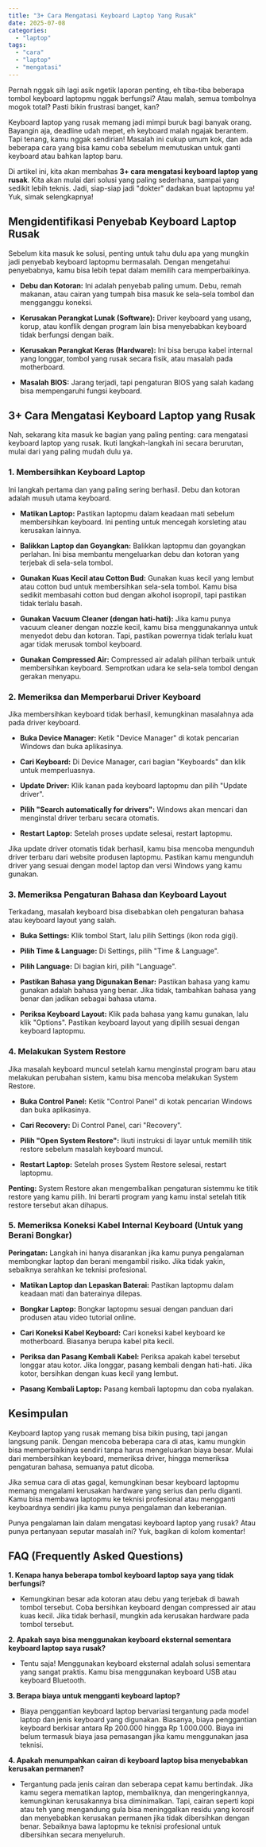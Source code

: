 ```yaml
---
title: "3+ Cara Mengatasi Keyboard Laptop Yang Rusak"
date: 2025-07-08
categories: 
  - "laptop"
tags: 
  - "cara"
  - "laptop"
  - "mengatasi"
---
```


Pernah nggak sih lagi asik ngetik laporan penting, eh tiba-tiba beberapa tombol keyboard laptopmu nggak berfungsi? Atau malah, semua tombolnya mogok total? Pasti bikin frustrasi banget, kan?

Keyboard laptop yang rusak memang jadi mimpi buruk bagi banyak orang. Bayangin aja, deadline udah mepet, eh keyboard malah ngajak berantem. Tapi tenang, kamu nggak sendirian! Masalah ini cukup umum kok, dan ada beberapa cara yang bisa kamu coba sebelum memutuskan untuk ganti keyboard atau bahkan laptop baru.

Di artikel ini, kita akan membahas **3+ cara mengatasi keyboard laptop yang rusak**. Kita akan mulai dari solusi yang paling sederhana, sampai yang sedikit lebih teknis. Jadi, siap-siap jadi "dokter" dadakan buat laptopmu ya! Yuk, simak selengkapnya!

## Mengidentifikasi Penyebab Keyboard Laptop Rusak

Sebelum kita masuk ke solusi, penting untuk tahu dulu apa yang mungkin jadi penyebab keyboard laptopmu bermasalah. Dengan mengetahui penyebabnya, kamu bisa lebih tepat dalam memilih cara memperbaikinya.

- **Debu dan Kotoran:** Ini adalah penyebab paling umum. Debu, remah makanan, atau cairan yang tumpah bisa masuk ke sela-sela tombol dan mengganggu koneksi.
    
- **Kerusakan Perangkat Lunak (Software):** Driver keyboard yang usang, korup, atau konflik dengan program lain bisa menyebabkan keyboard tidak berfungsi dengan baik.
    
- **Kerusakan Perangkat Keras (Hardware):** Ini bisa berupa kabel internal yang longgar, tombol yang rusak secara fisik, atau masalah pada motherboard.
    
- **Masalah BIOS:** Jarang terjadi, tapi pengaturan BIOS yang salah kadang bisa mempengaruhi fungsi keyboard.
    

## 3+ Cara Mengatasi Keyboard Laptop yang Rusak

Nah, sekarang kita masuk ke bagian yang paling penting: cara mengatasi keyboard laptop yang rusak. Ikuti langkah-langkah ini secara berurutan, mulai dari yang paling mudah dulu ya.

### 1\. Membersihkan Keyboard Laptop

Ini langkah pertama dan yang paling sering berhasil. Debu dan kotoran adalah musuh utama keyboard.

- **Matikan Laptop:** Pastikan laptopmu dalam keadaan mati sebelum membersihkan keyboard. Ini penting untuk mencegah korsleting atau kerusakan lainnya.
    
- **Balikkan Laptop dan Goyangkan:** Balikkan laptopmu dan goyangkan perlahan. Ini bisa membantu mengeluarkan debu dan kotoran yang terjebak di sela-sela tombol.
    
- **Gunakan Kuas Kecil atau Cotton Bud:** Gunakan kuas kecil yang lembut atau cotton bud untuk membersihkan sela-sela tombol. Kamu bisa sedikit membasahi cotton bud dengan alkohol isopropil, tapi pastikan tidak terlalu basah.
    
- **Gunakan Vacuum Cleaner (dengan hati-hati):** Jika kamu punya vacuum cleaner dengan nozzle kecil, kamu bisa menggunakannya untuk menyedot debu dan kotoran. Tapi, pastikan powernya tidak terlalu kuat agar tidak merusak tombol keyboard.
    
- **Gunakan Compressed Air:** Compressed air adalah pilihan terbaik untuk membersihkan keyboard. Semprotkan udara ke sela-sela tombol dengan gerakan menyapu.
    

### 2\. Memeriksa dan Memperbarui Driver Keyboard

Jika membersihkan keyboard tidak berhasil, kemungkinan masalahnya ada pada driver keyboard.

- **Buka Device Manager:** Ketik "Device Manager" di kotak pencarian Windows dan buka aplikasinya.
    
- **Cari Keyboard:** Di Device Manager, cari bagian "Keyboards" dan klik untuk memperluasnya.
    
- **Update Driver:** Klik kanan pada keyboard laptopmu dan pilih "Update driver".
    
- **Pilih "Search automatically for drivers":** Windows akan mencari dan menginstal driver terbaru secara otomatis.
    
- **Restart Laptop:** Setelah proses update selesai, restart laptopmu.
    

Jika update driver otomatis tidak berhasil, kamu bisa mencoba mengunduh driver terbaru dari website produsen laptopmu. Pastikan kamu mengunduh driver yang sesuai dengan model laptop dan versi Windows yang kamu gunakan.

### 3\. Memeriksa Pengaturan Bahasa dan Keyboard Layout

Terkadang, masalah keyboard bisa disebabkan oleh pengaturan bahasa atau keyboard layout yang salah.

- **Buka Settings:** Klik tombol Start, lalu pilih Settings (ikon roda gigi).
    
- **Pilih Time & Language:** Di Settings, pilih "Time & Language".
    
- **Pilih Language:** Di bagian kiri, pilih "Language".
    
- **Pastikan Bahasa yang Digunakan Benar:** Pastikan bahasa yang kamu gunakan adalah bahasa yang benar. Jika tidak, tambahkan bahasa yang benar dan jadikan sebagai bahasa utama.
    
- **Periksa Keyboard Layout:** Klik pada bahasa yang kamu gunakan, lalu klik "Options". Pastikan keyboard layout yang dipilih sesuai dengan keyboard laptopmu.
    

### 4\. Melakukan System Restore

Jika masalah keyboard muncul setelah kamu menginstal program baru atau melakukan perubahan sistem, kamu bisa mencoba melakukan System Restore.

- **Buka Control Panel:** Ketik "Control Panel" di kotak pencarian Windows dan buka aplikasinya.
    
- **Cari Recovery:** Di Control Panel, cari "Recovery".
    
- **Pilih "Open System Restore":** Ikuti instruksi di layar untuk memilih titik restore sebelum masalah keyboard muncul.
    
- **Restart Laptop:** Setelah proses System Restore selesai, restart laptopmu.
    

**Penting:** System Restore akan mengembalikan pengaturan sistemmu ke titik restore yang kamu pilih. Ini berarti program yang kamu instal setelah titik restore tersebut akan dihapus.

### 5\. Memeriksa Koneksi Kabel Internal Keyboard (Untuk yang Berani Bongkar)

**Peringatan:** Langkah ini hanya disarankan jika kamu punya pengalaman membongkar laptop dan berani mengambil risiko. Jika tidak yakin, sebaiknya serahkan ke teknisi profesional.

- **Matikan Laptop dan Lepaskan Baterai:** Pastikan laptopmu dalam keadaan mati dan baterainya dilepas.
    
- **Bongkar Laptop:** Bongkar laptopmu sesuai dengan panduan dari produsen atau video tutorial online.
    
- **Cari Koneksi Kabel Keyboard:** Cari koneksi kabel keyboard ke motherboard. Biasanya berupa kabel pita kecil.
    
- **Periksa dan Pasang Kembali Kabel:** Periksa apakah kabel tersebut longgar atau kotor. Jika longgar, pasang kembali dengan hati-hati. Jika kotor, bersihkan dengan kuas kecil yang lembut.
    
- **Pasang Kembali Laptop:** Pasang kembali laptopmu dan coba nyalakan.
    

## Kesimpulan

Keyboard laptop yang rusak memang bisa bikin pusing, tapi jangan langsung panik. Dengan mencoba beberapa cara di atas, kamu mungkin bisa memperbaikinya sendiri tanpa harus mengeluarkan biaya besar. Mulai dari membersihkan keyboard, memeriksa driver, hingga memeriksa pengaturan bahasa, semuanya patut dicoba.

Jika semua cara di atas gagal, kemungkinan besar keyboard laptopmu memang mengalami kerusakan hardware yang serius dan perlu diganti. Kamu bisa membawa laptopmu ke teknisi profesional atau mengganti keyboardnya sendiri jika kamu punya pengalaman dan keberanian.

Punya pengalaman lain dalam mengatasi keyboard laptop yang rusak? Atau punya pertanyaan seputar masalah ini? Yuk, bagikan di kolom komentar!

## FAQ (Frequently Asked Questions)

**1\. Kenapa hanya beberapa tombol keyboard laptop saya yang tidak berfungsi?**

- Kemungkinan besar ada kotoran atau debu yang terjebak di bawah tombol tersebut. Coba bersihkan keyboard dengan compressed air atau kuas kecil. Jika tidak berhasil, mungkin ada kerusakan hardware pada tombol tersebut.

**2\. Apakah saya bisa menggunakan keyboard eksternal sementara keyboard laptop saya rusak?**

- Tentu saja! Menggunakan keyboard eksternal adalah solusi sementara yang sangat praktis. Kamu bisa menggunakan keyboard USB atau keyboard Bluetooth.

**3\. Berapa biaya untuk mengganti keyboard laptop?**

- Biaya penggantian keyboard laptop bervariasi tergantung pada model laptop dan jenis keyboard yang digunakan. Biasanya, biaya penggantian keyboard berkisar antara Rp 200.000 hingga Rp 1.000.000. Biaya ini belum termasuk biaya jasa pemasangan jika kamu menggunakan jasa teknisi.

**4\. Apakah menumpahkan cairan di keyboard laptop bisa menyebabkan kerusakan permanen?**

- Tergantung pada jenis cairan dan seberapa cepat kamu bertindak. Jika kamu segera mematikan laptop, membaliknya, dan mengeringkannya, kemungkinan kerusakannya bisa diminimalkan. Tapi, cairan seperti kopi atau teh yang mengandung gula bisa meninggalkan residu yang korosif dan menyebabkan kerusakan permanen jika tidak dibersihkan dengan benar. Sebaiknya bawa laptopmu ke teknisi profesional untuk dibersihkan secara menyeluruh.
